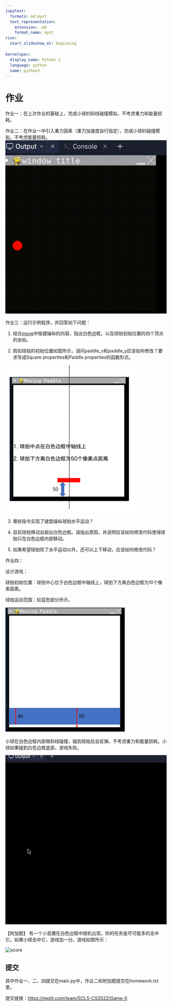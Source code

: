 ```yaml
---
jupytext:
  formats: md:myst
  text_representation:
    extension: .md
    format_name: myst
rise:
  start_slideshow_at: beginning

kernelspec:
  display_name: Python 3
  language: python
  name: python3
---
```


# 作业 #

作业一：在上次作业的基础上，完成小球的斜线碰撞模拟。不考虑重力和能量损耗。

作业二：在作业一中引入重力因素（重力加速度自行指定），完成小球的碰撞模拟。不考虑能量损耗。
![gravity](gravity.gif)

作业三：运行示例程序，并回答如下问题：

1. 结合[move](move.md)中按键操纵的内容，指出白色边框，以及球拍初始位置的四个顶点的坐标。

2. 假如球拍的初始位置如图所示，请问paddle_x和paddle_y应该如何修改？要求写成Square properties和Paddle properties的函数形式。

![paddle_pos](paddle_pos.png)

3. 哪些指令实现了键盘操纵球拍水平运动？

4. 目前球拍移动会超出白色边框。请指出原因，并说明应该如何修改代码使得球拍只在白色边框内部移动。

5. 如果希望球拍除了水平运动以外，还可以上下移动，应该如何修改代码？

作业四：

设计游戏：

球拍初始位置：球拍中心位于白色边框中轴线上，球拍下方离白色边框为10个像素距离。

球拍运动范围：如蓝色部分所示。

![range](range.png)

小球在白色边框内部做斜线碰撞，碰到球拍后会反弹。不考虑重力和能量损耗。小球如果碰到白色边框底部，游戏失败。

![bounce](bounce.gif)

【附加题】
有一个小恶魔在白色边框中随机出现，你的任务是尽可能多的击中它。如果小球击中它，游戏加一分。游戏如图所示：

![score](score.gif)


## 提交 ##

其中作业一、二、四提交在main.py中，作业二和附加题提交在homework.txt里。

提交链接：https://replit.com/team/SCLS-CS2022/Game-II
